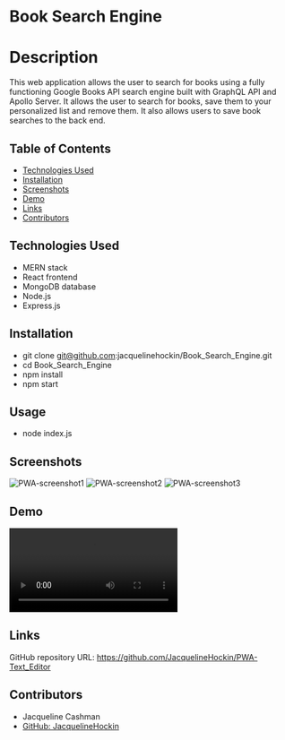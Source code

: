 # Book Search Engine

# Description

This web application allows the user to search for books using a fully functioning Google Books API search engine built with GraphQL API and Apollo Server. It allows the user to search for books, save them to your personalized list and remove them. It also allows users to save book searches to the back end.

## Table of Contents 
* [Technologies Used](#technologies-used)
* [Installation](#installation)
* [Screenshots](#screenshots)
* [Demo](#demo)
* [Links](#links)
* [Contributors](#contributors)

## Technologies Used

- MERN stack
- React frontend
- MongoDB database
- Node.js
- Express.js


## Installation

- git clone git@github.com:jacquelinehockin/Book_Search_Engine.git
- cd Book_Search_Engine
- npm install
- npm start

## Usage 

- node index.js


## Screenshots

![PWA-screenshot1](./client/src/images-demo/text_editor_screenshot1.png)
![PWA-screenshot2](./client/src/images-demo/text_editor_screenshot2.png)
![PWA-screenshot3](./client/src/images-demo/text_editor_screenshot3.png)


## Demo 

![PWA-demo-vid](./client/src/images-demo/text_editor_demo.webm)


## Links

GitHub repository URL: 
https://github.com/JacquelineHockin/PWA-Text_Editor


## Contributors 
- Jacqueline Cashman
- [GitHub: JacquelineHockin](https://github.com/jacquelinehockin)